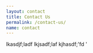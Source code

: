 ```yaml
---
layout: contact
title: Contact Us
permalink: /contact-us/
name: contact
---
```

lkasdjf;ladf
lkjsadf;laf
kjhasdf;'fd
'
